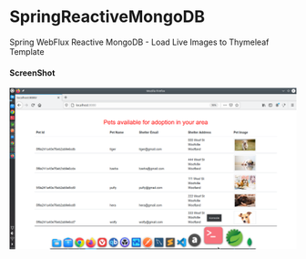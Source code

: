 # SpringReactiveMongoDB
Spring WebFlux Reactive MongoDB - Load Live Images to Thymeleaf Template


<h4> ScreenShot </h4>

![springbootrocks](https://github.com/ajkr195/SpringReactiveMongoDB/blob/main/screenshots/1.png)
